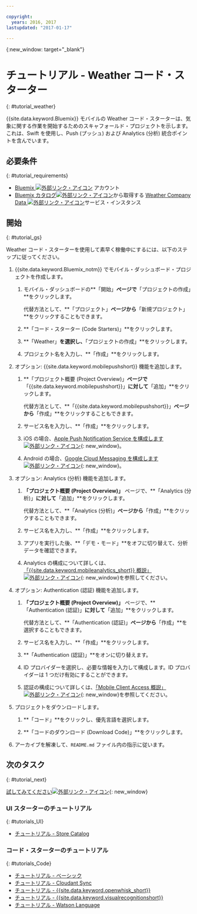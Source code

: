 ```yaml
---

copyright:
  years: 2016, 2017
lastupdated: "2017-01-17"

---
```

{:new_window: target="_blank"}

# チュートリアル - Weather コード・スターター
{: #tutorial_weather}

{{site.data.keyword.Bluemix}} モバイルの Weather コード・スターターは、気象に関する作業を開始するためのスキャフォールド・プロジェクトを示します。これは、Swift を使用し、Push (プッシュ) および Analytics (分析) 統合ポイントを含んでいます。


## 必要条件
{: #tutorial_requirements}

* [Bluemix ![外部リンク・アイコン](../icons/launch-glyph.svg "外部リンク・アイコン")](http://bluemix.net "外部リンク・アイコン") アカウント
* [Bluemix カタログ![外部リンク・アイコン](../icons/launch-glyph.svg "External link icon")](https://console.{DomainName}/catalog/ "外部リンク・アイコン")から取得する [Weather Company Data ![外部リンク・アイコン](../icons/launch-glyph.svg "外部リンク・アイコン")](https://console.{DomainName}/catalog/services/weather-company-data/ "外部リンク・アイコン")サービス・インスタンス


## 開始
{: #tutorial_gs}

Weather コード・スターターを使用して素早く稼働中にするには、以下のステップに従ってください。

1. {{site.data.keyword.Bluemix_notm}} でモバイル・ダッシュボード・プロジェクトを作成します。

   1. モバイル・ダッシュボードの**「開始」**ページで**「プロジェクトの作成」**をクリックします。

      代替方法として、**「プロジェクト」**ページから**「新規プロジェクト」**をクリックすることもできます。

   2. **「コード・スターター (Code Starters)」**をクリックします。

   3. **「Weather」**を選択し、**「プロジェクトの作成」**をクリックします。

   4. プロジェクト名を入力し、**「作成」**をクリックします。

2. オプション: {{site.data.keyword.mobilepushshort}} 機能を追加します。

   1. **「プロジェクト概要 (Project Overview)」**ページで**「{{site.data.keyword.mobilepushshort}}」**に対して**「追加」**をクリックします。

      代替方法として、**「{{site.data.keyword.mobilepushshort}}」**ページから**「作成」**をクリックすることもできます。

   2. サービス名を入力し、**「作成」**をクリックします。

   3. iOS の場合、[Apple Push Notification Service を構成します![外部リンク・アイコン](../icons/launch-glyph.svg "外部リンク・アイコン")](/docs/services/mobilepush/t_push_provider_ios.html "外部リンク・アイコン"){: new_window}。

   4. Android の場合、[Google Cloud Messaging を構成します![外部リンク・アイコン](../icons/launch-glyph.svg "外部リンク・アイコン")](/docs/services/mobilepush/t_push_provider_android.html "外部リンク・アイコン"){: new_window}。
   
3. オプション: Analytics (分析) 機能を追加します。

   1. **「プロジェクト概要 (Project Overview)」** ページで、**「Analytics (分析)」**に対して**「追加」**をクリックします。

      代替方法として、**「Analytics (分析)」**ページから**「作成」**をクリックすることもできます。

   2. サービス名を入力し、**「作成」**をクリックします。
   
   3. アプリを実行した後、**「デモ・モード」**をオフに切り替えて、分析データを確認できます。

   4. Analytics の構成について詳しくは、[「{{site.data.keyword.mobileanalytics_short}} 概説」![外部リンク・アイコン](../icons/launch-glyph.svg "外部リンク・アイコン")](/docs/services/mobileanalytics/index.html "外部リンク・アイコン"){: new_window}を参照してください。

4. オプション: Authentication (認証) 機能を追加します。

   1. **「プロジェクト概要 (Project Overview)」** ページで、**「Authentication (認証)」**に対して**「追加」**をクリックします。

      代替方法として、**「Authentication (認証)」**ページから**「作成」**を選択することもできます。

   2. サービス名を入力し、**「作成」**をクリックします。
   
   3. **「Authentication (認証)」**をオンに切り替えます。
   
   4. ID プロバイダーを選択し、必要な情報を入力して構成します。ID プロバイダーは 1 つだけ有効にすることができます。

   5. 認証の構成について詳しくは、[「Mobile Client Access 概説」![外部リンク・アイコン](../icons/launch-glyph.svg "外部リンク・アイコン")](/docs/services/mobileaccess/index.html "外部リンク・アイコン"){: new_window}を参照してください。

5. プロジェクトをダウンロードします。

   1. **「コード」**をクリックし、優先言語を選択します。

   2. **「コードのダウンロード (Download Code)」**をクリックします。

5. アーカイブを解凍して、`README.md` ファイル内の指示に従います。


## 次のタスク
{: #tutorial_next}

[試してみてください![外部リンク・アイコン](../icons/launch-glyph.svg "外部リンク・アイコン")](http://console.{DomainName}/mobile/create-project?starter=fad1d49e-f7b6-3aff-9b53-14673fca4399 "外部リンク・アイコン"){: new_window}


### UI スターターのチュートリアル
{: #tutorials_UI}

* [チュートリアル - Store Catalog](tutorial_store_catalog.html)


### コード・スターターのチュートリアル
{: #tutorials_Code}

* [チュートリアル - ベーシック](tutorial.html)
* [チュートリアル - Cloudant Sync](tutorial_cloudant_synd.html)
* [チュートリアル - {{site.data.keyword.openwhisk_short}}](tutorial_openwhisk.html)
* [チュートリアル - {{site.data.keyword.visualrecognitionshort}}](tutorial_visual_recognition.html)
* [チュートリアル - Watson Language](tutorial_watson_language.html)
